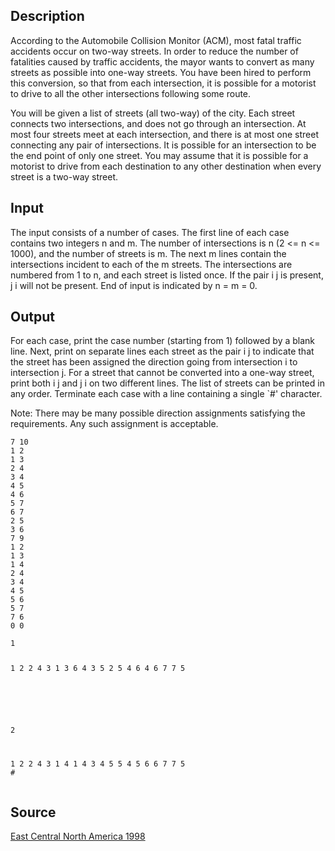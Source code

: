 <h2>Description</h2><p>According to the Automobile Collision Monitor (ACM), most fatal traffic accidents occur on two-way streets. In order to reduce the number of fatalities caused by traffic accidents, the mayor wants to convert as many streets as possible into one-way streets. You have been hired to perform this conversion, so that from each intersection, it is possible for a motorist to drive to all the other intersections following some route. 
</p>
You will be given a list of streets (all two-way) of the city. Each street connects two intersections, and does not go through an intersection. At most four streets meet at each intersection, and there is at most one street connecting any pair of intersections. It is possible for an intersection to be the end point of only one street. You may assume that it is possible for a motorist to drive from each destination to any other destination when every street is a two-way street. 
<h2>Input</h2><p>The input consists of a number of cases. The first line of each case contains two integers n and m. The number of intersections is n (2 &lt;= n &lt;= 1000), and the number of streets is m. The next m lines contain the intersections incident to each of the m streets. The intersections are numbered from 1 to n, and each street is listed once. If the pair i j is present, j i will not be present. End of input is indicated by n = m = 0. 
</p><h2>Output</h2><p>For each case, print the case number (starting from 1) followed by a blank line. Next, print on separate lines each street as the pair i j to indicate that the street has been assigned the direction going from intersection i to intersection j. For a street that cannot be converted into a one-way street, print both i j and j i on two different lines. The list of streets can be printed in any order. Terminate each case with a line containing a single `#' character. 
</p>
Note: There may be many possible direction assignments satisfying the requirements. Any such assignment is acceptable. 
<pre><code class="language-input1">7 10
1 2
1 3
2 4
3 4
4 5
4 6
5 7
6 7
2 5
3 6
7 9
1 2
1 3
1 4
2 4
3 4
4 5
5 6
5 7
7 6
0 0</code></pre><pre><code class="language-output1">1

1 2
2 4
3 1
3 6
4 3
5 2
5 4
6 4
6 7
7 5
#
2

1 2
2 4
3 1
4 1
4 3
4 5
5 4
5 6
6 7
7 5
#</code></pre><h2>Source</h2><a href="searchproblem?field=source&amp;key=East+Central+North+America+1998">East Central North America 1998</a>